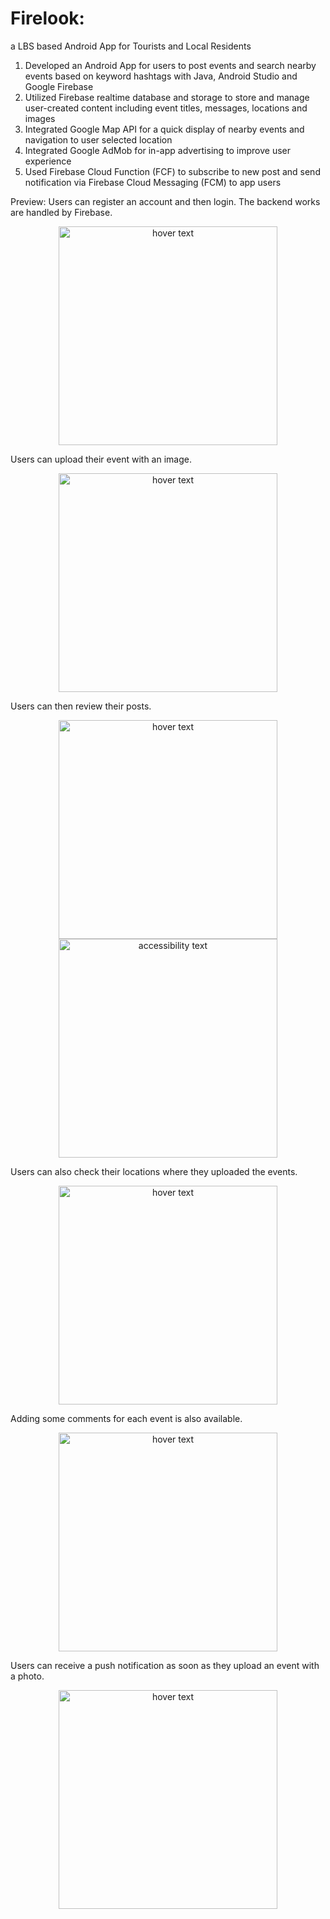 # Firelook: 
a LBS based Android App for Tourists and Local Residents

1. Developed an Android App for users to post events and search nearby events based on keyword hashtags with Java, Android Studio and Google Firebase
2. Utilized Firebase realtime database and storage to store and manage user-created content including event titles, messages, locations and images
3. Integrated Google Map API for a quick display of nearby events and navigation to user selected location
4. Integrated Google AdMob for in-app advertising to improve user experience
5. Used Firebase Cloud Function (FCF) to subscribe to new post and send notification via Firebase Cloud Messaging (FCM) to app users


Preview:
Users can register an account and then login. The backend works are handled by Firebase. 
<p align="center">
  <img src="https://github.com/chen4393c/EventReporter/blob/master/screenshots/login.png" width="350" title="hover text">
</p>

Users can upload their event with an image.
<p align="center">
  <img src="https://github.com/chen4393c/EventReporter/blob/master/screenshots/upload.png" width="350" title="hover text">
</p>

Users can then review their posts.
<p align="center">
  <img src="https://github.com/chen4393c/EventReporter/blob/master/screenshots/review1.png" width="350" title="hover text">
  <img src="https://github.com/chen4393c/EventReporter/blob/master/screenshots/review2.png" width="350" alt="accessibility text">
</p>

Users can also check their locations where they uploaded the events.
<p align="center">
  <img src="https://github.com/chen4393c/EventReporter/blob/master/screenshots/map.png" width="350" title="hover text">
</p>

Adding some comments for each event is also available.
<p align="center">
  <img src="https://github.com/chen4393c/EventReporter/blob/master/screenshots/comment.png" width="350" title="hover text">
</p>

Users can receive a push notification as soon as they upload an event with a photo.
<p align="center">
  <img src="https://github.com/chen4393c/EventReporter/blob/master/screenshots/notification.png" width="350" title="hover text">
</p>
